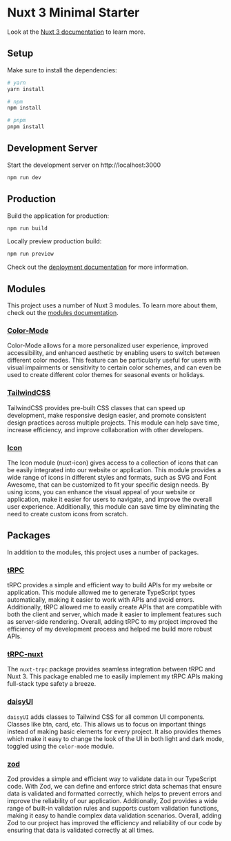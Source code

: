 # Nuxt 3 Minimal Starter

Look at the [Nuxt 3 documentation](https://nuxt.com/docs/getting-started/introduction) to learn more.

## Setup

Make sure to install the dependencies:

```bash
# yarn
yarn install

# npm
npm install

# pnpm
pnpm install
```

## Development Server

Start the development server on http://localhost:3000

```bash
npm run dev
```

## Production

Build the application for production:

```bash
npm run build
```

Locally preview production build:

```bash
npm run preview
```

Check out the [deployment documentation](https://nuxt.com/docs/getting-started/deployment) for more information.

## Modules

This project uses a number of Nuxt 3 modules. To learn more about them, check out the [modules documentation](https://nuxt.com/modules).

### [Color-Mode](https://nuxt.com/modules/color-mode)

Color-Mode allows for a more personalized user experience, improved accessibility, and enhanced aesthetic by enabling users to switch between different color modes. This feature can be particularly useful for users with visual impairments or sensitivity to certain color schemes, and can even be used to create different color themes for seasonal events or holidays.

### [TailwindCSS](https://nuxt.com/modules/tailwindcss)

TailwindCSS provides pre-built CSS classes that can speed up development, make responsive design easier, and promote consistent design practices across multiple projects. This module can help save time, increase efficiency, and improve collaboration with other developers.

### [Icon](https://nuxt.com/modules/icon)

The Icon module (nuxt-icon) gives access to a collection of icons that can be easily integrated into our website or application. This module provides a wide range of icons in different styles and formats, such as SVG and Font Awesome, that can be customized to fit your specific design needs. By using icons, you can enhance the visual appeal of your website or application, make it easier for users to navigate, and improve the overall user experience. Additionally, this module can save time by eliminating the need to create custom icons from scratch.

## Packages

In addition to the modules, this project uses a number of packages.

### [tRPC](https://trpc.io/docs/)

tRPC provides a simple and efficient way to build APIs for my website or application. This module allowed me to generate TypeScript types automatically, making it easier to work with APIs and avoid errors. Additionally, tRPC allowed me to easily create APIs that are compatible with both the client and server, which made it easier to implement features such as server-side rendering. Overall, adding tRPC to my project improved the efficiency of my development process and helped me build more robust APIs.

### [tRPC-nuxt](https://trpc-nuxt.vercel.app/get-started/installation)

The `nuxt-trpc` package provides seamless integration between tRPC and Nuxt 3. This package enabled me to easily implement my tRPC APIs making full-stack type safety a breeze.

### [daisyUI](https://daisyui.com/)

`daisyUI` adds classes to Tailwind CSS for all common UI components. Classes like btn, card, etc. This allows us to focus on important things instead of making basic elements for every project. It also provides themes which make it easy to change the look of the UI in both light and dark mode, toggled using the `color-mode` module.

### [zod](https://zod.dev/)

Zod provides a simple and efficient way to validate data in our TypeScript code. With Zod, we can define and enforce strict data schemas that ensure data is validated and formatted correctly, which helps to prevent errors and improve the reliability of our application. Additionally, Zod provides a wide range of built-in validation rules and supports custom validation functions, making it easy to handle complex data validation scenarios. Overall, adding Zod to our project has improved the efficiency and reliability of our code by ensuring that data is validated correctly at all times.
